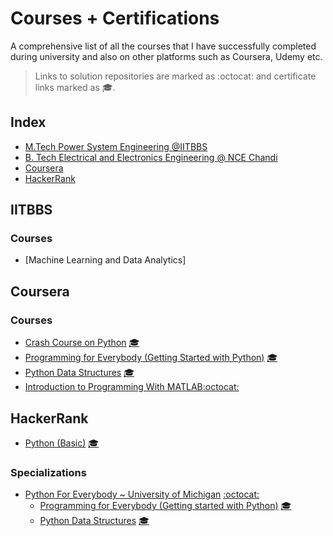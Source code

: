 # Courses + Certifications

A comprehensive list of all the courses that I have successfully completed 
during university and also on other platforms such as Coursera, Udemy etc.

> Links to solution repositories are marked as :octocat: and certificate links marked as 🎓.

## Index
- [M.Tech Power System Engineering @IITBBS](#IITBBS)
- [B. Tech Electrical and Electronics Engineering @ NCE Chandi](#electrical--electronics--engineering)
- [Coursera](#coursera)
- [HackerRank](#hackerrank)

## IITBBS
### Courses
- [Machine Learning and Data Analytics]
## Coursera
### Courses
- [Crash Course on Python](https://www.coursera.org/learn/python-crash-course/) [🎓](https://www.coursera.org/account/accomplishments/verify/3QXHE3JCZ754)
- [Programming for Everybody (Getting Started with Python)](https://www.coursera.org/learn/python/) [🎓](https://www.coursera.org/account/accomplishments/verify/WDHFGLUUXF29)
- [Python Data Structures](https://www.coursera.org/learn/python-data/) [🎓](https://www.coursera.org/account/accomplishments/verify/FYDHVYC6F86N)
- [Introduction to Programming With MATLAB](https://www.coursera.org/learn/matlab)[:octocat:](https://github.com/MITU16EE01/Introduction-to-Programming-with-MATLAB)


## HackerRank
- [Python (Basic)](https://www.hackerrank.com/skills-verification) [🎓](https://www.hackerrank.com/certificates/ec823d342927)
### Specializations
- [Python For Everybody ~ University of Michigan](https://www.coursera.org/specializations/python) [:octocat:](https://github.com/MITU16EE01/python-for-everybody)
    - [Programming for Everybody (Getting started with Python)](https://www.coursera.org/learn/python/) [🎓](https://www.coursera.org/account/accomplishments/verify/WDHFGLUUXF29)
    - [Python Data Structures](https://www.coursera.org/learn/python-data/) [🎓](https://www.coursera.org/account/accomplishments/verify/FYDHVYC6F86N)
